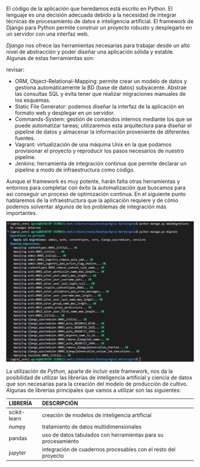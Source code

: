 El código de la aplicación que heredamos está escrito en Python. El lenguaje es una decisión adecuada debido a la necesidad de integrar técnicas de procesamiento de datos e inteligencia artificial. El framework de Django para Python permite construir un proyecto robusto y desplegarlo en un servidor con una interfaz web.

*Django* nos ofrece las herramientas necesarias para trabajar desde un alto nivel de abstracción y poder diseñar una aplicación sólida y estable. Algunas de estas herramientas son:

revisar: 

- ORM, Object-Relational-Mapping: permite crear un modelo de datos y gestiona automáticamente la BD (base de datos) subyacente. Abstrae las consultas SQL y evita tener que realizar migraciones manuales de los esquemas.
- Static File Generator: podemos diseñar la interfaz de la aplicación en formato web y desplegar en un servidor.
- Commands-System: gestión de comandos internos mediante los que se puede automatizar tareas; utilizaremos esta arquitectura para diseñar el pipeline de datos y almacenar la información proveniente de diferentes fuentes.
- Vagrant: virtualización de una máquina Unix en la que podamos provisionar el proyecto y reproducir los pasos necesarios de nuestro pipeline.
- Jenkins: herramienta de integración continua que permite declarar un pipeline a modo de infraestructura como código.

Aunque el framework es muy potente, harán falta otras herramientas y entornos para completar con éxito la automatización que buscamos para así conseguir un proceso de optimización continua. En el siguiente punto hablaremos de la infraestructura que la aplicación requiere y de cómo podemos solventar algunos de los problemas de integración más importantes.

![](figures/django_migrate.PNG) 

La utilización de *Python*, aparte de incluir este framework, nos da la posibilidad de utilizar las librerías de inteligencia artificial y ciencia de datos que son necesarias para la creación del modelo de producción de cultivo. Algunas de librerías principales que vamos a utilizar son las siguientes:

LIBRERÍA | DESCRIPCIÓN
:----------------|:-------------
scikit-learn | creación de modelos de inteligencia artificial
numpy | tratamiento de datos multidimensionales
pandas | uso de datos tabulados con herramientas para su procesamiento
jupyter | integración de cuadernos procesables con el resto del proyecto


